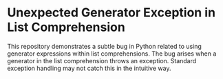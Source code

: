 # Unexpected Generator Exception in List Comprehension

This repository demonstrates a subtle bug in Python related to using generator expressions within list comprehensions. The bug arises when a generator in the list comprehension throws an exception.  Standard exception handling may not catch this in the intuitive way.
